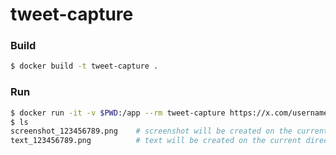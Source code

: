 # tweet-capture

### Build

```bash
$ docker build -t tweet-capture .
```

### Run

```bash
$ docker run -it -v $PWD:/app --rm tweet-capture https://x.com/username/status/123456789
$ ls
screenshot_123456789.png    # screenshot will be created on the current directory.
text_123456789.png          # text will be created on the current directory.
```

